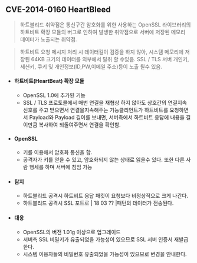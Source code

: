 ##  CVE-2014-0160 HeartBleed 

> 하트블리드 취약점은 통신구간 암호화를 위한 사용하는 OpenSSL 라이브러리의 하트비트 확장 모듈의 버그로 인하여 발생한 취약점으로 서버에 저장된 메모리 데이터가 노출되는 취약점.

> 하트비트 요청 메시지 처리 시 데이터길이 검증을 하지 않아, 시스템 메모리에 저장된 64KB 크기의 데이터를 외부에서 탈취 할 수있음. SSL / TLS 서버 개인키, 세션키, 쿠키 및 개인정보(ID,PW,이메일 주소)등이 노출 될수 있음. 



- #### 하트비트(HeartBeat) 확장 모듈

  - OpenSSL 1.0에 추가된 기능
  - SSL / TLS 프로토콜에서 매번 연결을 재협상 하지 않아도 상호간의 연결지속신호를 주고 받으면서 연결을지속해주는 기능클리언트가 하트비트를 요청하면서 Payload와 Payload 길이를 보내면, 서버측에서 하트비트 응답에 내용을 길이만큼 복사하여 되돌여주면서 연결을 확인함. 

  

- #### OpenSSL

  - 키를 이용해서 암호화 통신을 함. 
  - 공격자가 키를 얻을 수 있고, 암호화되지 않는 상태로 읽을수 있다. 또한 다른 사람 행세를 하며 서버에 침임 가능 



- #### 탐지 

  - 하트블리드 공격시 하트비트 응답 패킷이 요청보다 비정상적으로 크게 나간다.
  - 하트블리드 공격시 SSL 포트로 | 18 03 ?? |패턴의 데이터가 전송된다.



- #### 대응 

  - OpenSSL의 버전 1.01g 이상으로 업그레이드
  - 서버측 SSL 비밀키가 유출되었을 가능성이 있으므로 SSL 서버 인증서 재발급 한다. 
  - 시스템 이용자들의 비밀번호 유출되었을 가능성이 있으므로 변경을 안내한다.
